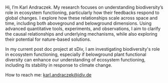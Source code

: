 Hi, I’m Karl Andraczek.
My research focuses on understanding biodiversity’s role in ecosystem functioning, particularly how their feedbacks respond to global changes. I explore how these relationships scale across space and time, including both aboveground and belowground dimensions. Using advanced quantitative tools, experiments, and observations, I aim to clarify the causal relationships and underlying mechanisms, while also exploring their potential for nature-based solutions.

In my current post doc project at sDiv, I am investigating biodiversity's role in ecosystem functioning, especially if belowground plant functional diversity can enhance our understanding of ecosystem functioning, including its stability in response to climate change.

How to reach me: karl.andraczek@idiv.de

<!---
karlandraczek/karlandraczek is a ✨ special ✨ repository because its `README.md` (this file) appears on your GitHub profile.
You can click the Preview link to take a look at your changes.
--->
